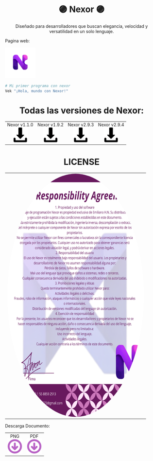 <h1 align="center">🟣 Nexor 🟣</h1>
<p align="center">Diseñado para desarrolladores que buscan elegancia, velocidad y versatilidad en un solo lenguaje.</p>

<p align="left">Pagina web:</p>
<a href="https://emiliano-hn.github.io/Nexor/">
  <img src="Nexor-Data/Nexor-imagenes/Nexor-sin-fondo.png" width="100" alt="Pagina Web">
</a>

```bash
# Mi primer programa con nexor
Vek "¡Hola, mundo con Nexor!"
```

<h1 align="center">Todas las versiones de Nexor:</h1>

<table>
  <tr>
    <td align="center">
      Nexor v1.1.0<br>
      <a href="https://github.com/Emiliano-HN/Nexor/releases/download/v1.1.0/Nexor%20v1.1.0.zip" download>
        <img src="Nexor-Data/Nexor-imagenes/descarga.png" width="50" height="50" alt="Descargar">
      </a>
    </td>
    <td align="center">
      Nexor v1.9.2<br>
      <a href="https://github.com/user-attachments/files/22035918/Nexor-v1.9.2.zip">
        <img src="Nexor-Data/Nexor-imagenes/descarga.png" width="50" height="50" alt="Descargar">
      </a>
    </td>
    <td align="center">
      Nexor v2.9.3<br>
      <a href="https://github.com/user-attachments/files/22035929/Nexor-v2.9.3.zip">
        <img src="Nexor-Data/Nexor-imagenes/descarga.png" width="50" height="50" alt="Descargar">
      </a>
    </td>
    <td align="center">
      Nexor v2.9.4<br>
      <a href="https://github.com/user-attachments/files/22035939/Nexor-v2.9.4.zip">
        <img src="Nexor-Data/Nexor-imagenes/descarga.png" width="50" height="50" alt="Descargar">
      </a>
    </td>
  </tr>
</table>

<h1 align="center">LICENSE</h1>

<table>
  <tr>
    <td>
      <img src="Nexor-Data/Nexor-imagenes/User Responsibility Agreement.png" width="450" height="800" style="border-radius:50%;" alt="Nexor Logo">
    </td>
  </tr>
</table>

<p align="left">Descarga Documento:</p>
<table>
  <tr>
    <td align="center">PNG<br>
      <a href="https://github.com/user-attachments/files/22036534/PNG.zip" download>
        <img src="Nexor-Data/Nexor-imagenes/descarga-morado.png" width="50" height="50" alt="Descargar">
      </a>
    </td>
    <td align="center">PDF<br>
      <a href="https://github.com/user-attachments/files/22036574/PDF.zip">
        <img src="Nexor-Data/Nexor-imagenes/descarga-morado.png" width="50" height="50" alt="Descargar">
      </a>
    </td>
  </tr>
</table>

